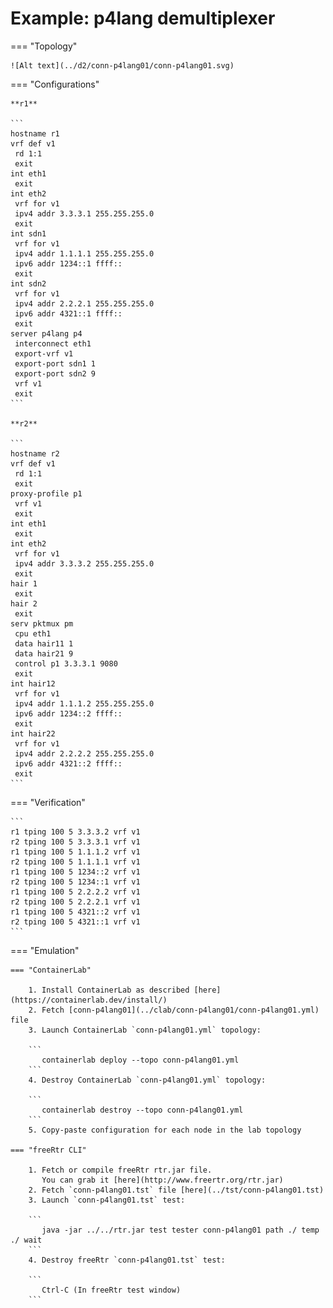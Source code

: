 # Example: p4lang demultiplexer

=== "Topology"

    ![Alt text](../d2/conn-p4lang01/conn-p4lang01.svg)

=== "Configurations"

    **r1**

    ```
    hostname r1
    vrf def v1
     rd 1:1
     exit
    int eth1
     exit
    int eth2
     vrf for v1
     ipv4 addr 3.3.3.1 255.255.255.0
     exit
    int sdn1
     vrf for v1
     ipv4 addr 1.1.1.1 255.255.255.0
     ipv6 addr 1234::1 ffff::
     exit
    int sdn2
     vrf for v1
     ipv4 addr 2.2.2.1 255.255.255.0
     ipv6 addr 4321::1 ffff::
     exit
    server p4lang p4
     interconnect eth1
     export-vrf v1
     export-port sdn1 1
     export-port sdn2 9
     vrf v1
     exit
    ```

    **r2**

    ```
    hostname r2
    vrf def v1
     rd 1:1
     exit
    proxy-profile p1
     vrf v1
     exit
    int eth1
     exit
    int eth2
     vrf for v1
     ipv4 addr 3.3.3.2 255.255.255.0
     exit
    hair 1
     exit
    hair 2
     exit
    serv pktmux pm
     cpu eth1
     data hair11 1
     data hair21 9
     control p1 3.3.3.1 9080
     exit
    int hair12
     vrf for v1
     ipv4 addr 1.1.1.2 255.255.255.0
     ipv6 addr 1234::2 ffff::
     exit
    int hair22
     vrf for v1
     ipv4 addr 2.2.2.2 255.255.255.0
     ipv6 addr 4321::2 ffff::
     exit
    ```

=== "Verification"

    ```
    r1 tping 100 5 3.3.3.2 vrf v1
    r2 tping 100 5 3.3.3.1 vrf v1
    r1 tping 100 5 1.1.1.2 vrf v1
    r2 tping 100 5 1.1.1.1 vrf v1
    r1 tping 100 5 1234::2 vrf v1
    r2 tping 100 5 1234::1 vrf v1
    r1 tping 100 5 2.2.2.2 vrf v1
    r2 tping 100 5 2.2.2.1 vrf v1
    r1 tping 100 5 4321::2 vrf v1
    r2 tping 100 5 4321::1 vrf v1
    ```

=== "Emulation"

    === "ContainerLab"

        1. Install ContainerLab as described [here](https://containerlab.dev/install/)  
        2. Fetch [conn-p4lang01](../clab/conn-p4lang01/conn-p4lang01.yml) file  
        3. Launch ContainerLab `conn-p4lang01.yml` topology:  

        ```
           containerlab deploy --topo conn-p4lang01.yml  
        ```
        4. Destroy ContainerLab `conn-p4lang01.yml` topology:  

        ```
           containerlab destroy --topo conn-p4lang01.yml  
        ```
        5. Copy-paste configuration for each node in the lab topology

    === "freeRtr CLI"

        1. Fetch or compile freeRtr rtr.jar file.  
           You can grab it [here](http://www.freertr.org/rtr.jar)  
        2. Fetch `conn-p4lang01.tst` file [here](../tst/conn-p4lang01.tst)  
        3. Launch `conn-p4lang01.tst` test:  

        ```
           java -jar ../../rtr.jar test tester conn-p4lang01 path ./ temp ./ wait
        ```
        4. Destroy freeRtr `conn-p4lang01.tst` test:  

        ```
           Ctrl-C (In freeRtr test window)
        ```

